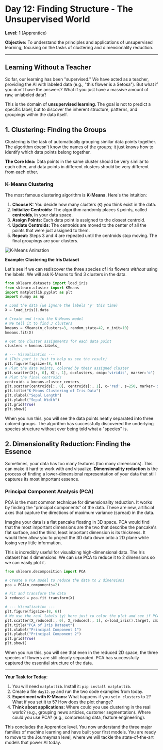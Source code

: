 # Day 12: Finding Structure - The Unsupervised World

**Level:** 1 (Apprentice)

**Objective:** To understand the principles and applications of unsupervised learning, focusing on the tasks of clustering and dimensionality reduction.

---

## Learning Without a Teacher

So far, our learning has been "supervised." We have acted as a teacher, providing the AI with labeled data (e.g., "this flower is a Setosa"). But what if you don't have the answers? What if you just have a massive amount of raw, unlabeled data?

This is the domain of **unsupervised learning**. The goal is not to predict a specific label, but to discover the inherent structure, patterns, and groupings within the data itself.

## 1. Clustering: Finding the Groups

Clustering is the task of automatically grouping similar data points together. The algorithm doesn't know the names of the groups; it just knows how to identify which data points belong together.

**The Core Idea:** Data points in the same cluster should be very similar to each other, and data points in different clusters should be very different from each other.

### K-Means Clustering

The most famous clustering algorithm is **K-Means**. Here's the intuition:

1.  **Choose K:** You decide how many clusters (`K`) you think exist in the data.
2.  **Initialize Centroids:** The algorithm randomly places `K` points, called **centroids**, in your data space.
3.  **Assign Points:** Each data point is assigned to the closest centroid.
4.  **Update Centroids:** The centroids are moved to the center of all the points that were just assigned to them.
5.  **Repeat:** Steps 3 and 4 are repeated until the centroids stop moving. The final groupings are your clusters.

![K-Means Animation](https://upload.wikimedia.org/wikipedia/commons/thumb/e/ea/K-means_convergence.gif/300px-K-means_convergence.gif)

**Example: Clustering the Iris Dataset**

Let's see if we can rediscover the three species of Iris flowers *without* using the labels. We will ask K-Means to find 3 clusters in the data.

```python
from sklearn.datasets import load_iris
from sklearn.cluster import KMeans
import matplotlib.pyplot as plt
import numpy as np

# Load the data (we ignore the labels 'y' this time)
X = load_iris().data

# Create and train the K-Means model
# We tell it to find 3 clusters
kmeans = KMeans(n_clusters=3, random_state=42, n_init=10)
kmeans.fit(X)

# Get the cluster assignments for each data point
clusters = kmeans.labels_

# --- Visualization ---
# (This part is just to help us see the result)
plt.figure(figsize=(8, 6))
# Plot the data points, colored by their assigned cluster
plt.scatter(X[:, 0], X[:, 1], c=clusters, cmap='viridis', marker='o')
# Plot the final centroids
centroids = kmeans.cluster_centers_
plt.scatter(centroids[:, 0], centroids[:, 1], c='red', s=250, marker='x')
plt.title("K-Means Clustering of Iris Data")
plt.xlabel("Sepal Length")
plt.ylabel("Sepal Width")
plt.grid(True)
plt.show()
```

When you run this, you will see the data points neatly separated into three colored groups. The algorithm has successfully discovered the underlying species structure without ever being told what a "species" is.

## 2. Dimensionality Reduction: Finding the Essence

Sometimes, your data has too many features (too many dimensions). This can make it hard to work with and visualize. **Dimensionality reduction** is the process of finding a lower-dimensional representation of your data that still captures its most important essence.

### Principal Component Analysis (PCA)

PCA is the most common technique for dimensionality reduction. It works by finding the "principal components" of the data. These are new, artificial axes that capture the directions of maximum variance (spread) in the data.

Imagine your data is a flat pancake floating in 3D space. PCA would find that the most important dimensions are the two that describe the pancake's flat surface, and the third, least important dimension is its thickness. It would then allow you to project the 3D data down onto a 2D plane while losing very little information.

This is incredibly useful for visualizing high-dimensional data. The Iris dataset has 4 dimensions. We can use PCA to reduce it to 2 dimensions so we can easily plot it.

```python
from sklearn.decomposition import PCA

# Create a PCA model to reduce the data to 2 dimensions
pca = PCA(n_components=2)

# Fit and transform the data
X_reduced = pca.fit_transform(X)

# --- Visualization ---
plt.figure(figsize=(8, 6))
# We use the real labels (y) here just to color the plot and see if PCA worked
plt.scatter(X_reduced[:, 0], X_reduced[:, 1], c=load_iris().target, cmap='viridis', marker='o')
plt.title("PCA of Iris Dataset")
plt.xlabel("Principal Component 1")
plt.ylabel("Principal Component 2")
plt.grid(True)
plt.show()
```
When you run this, you will see that even in the reduced 2D space, the three species of flowers are still clearly separated. PCA has successfully captured the essential structure of the data.

---

**Your Task for Today:**

1.  You will need `matplotlib`. Install it: `pip install matplotlib`.
2.  Create a file `day12.py` and run the two code examples from today.
3.  **Experiment with K-Means:** What happens if you set `n_clusters` to 2? What if you set it to 5? How does the plot change?
4.  **Think about applications:** Where could you use clustering in the real world? (e.g., grouping news articles, customer segmentation). Where could you use PCA? (e.g., compressing data, feature engineering).

This concludes the Apprentice level. You now understand the three major families of machine learning and have built your first models. You are ready to move to the Journeyman level, where we will tackle the state-of-the-art models that power AI today.
